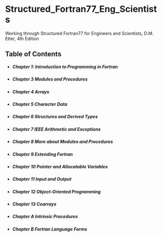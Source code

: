 # Structured_Fortran77_Eng_Scientists
Working through  Structured Fortran77 for Engineers and Scientists, D.M. Etter, 4th Edition

</div>

## Table of Contents
##### <ul><li>Chapter 1: Introduction to Programming in Fortran</ul></li>
##### <ul><li>Chapter 3 Modules and Procedures</li>
##### <ul><li>Chapter 4 Arrays</ul></li>
#####  <ul><li>Chapter 5 Character Data</ul></li>
#####  <ul><li>Chapter 6 Structures and Derived Types</ul></li>
#####  <ul><li>Chapter 7 IEEE Arithmetic and Exceptions</ul></li>
#####  <ul><li>Chapter 8 More about Modules and Procedures</ul></li>
#####  <ul><li>Chapter 9 Extending Fortran </ul></li>
#####  <ul><li>Chapter 10 Pointer and Allocatable Variables </ul></li>
#####  <ul><li>Chapter 11 Input and Output</ul></li>
#####  <ul><li>Chapter 12 Object-Oriented Programming</ul></li>
#####  <ul><li>Chapter 13 Coarrays</ul></li>
#####  <ul><li>Chapter A Intrinsic Procedures</ul></li>
#####  <ul><li>Chapter B Fortran Language Forms</ul></li>

